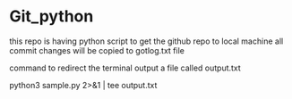 # Git_python

this repo is having python script to get the github repo to local machine
all commit changes will be copied to gotlog.txt file

command to redirect the terminal output a file called output.txt

  python3 sample.py  2>&1 | tee output.txt 
